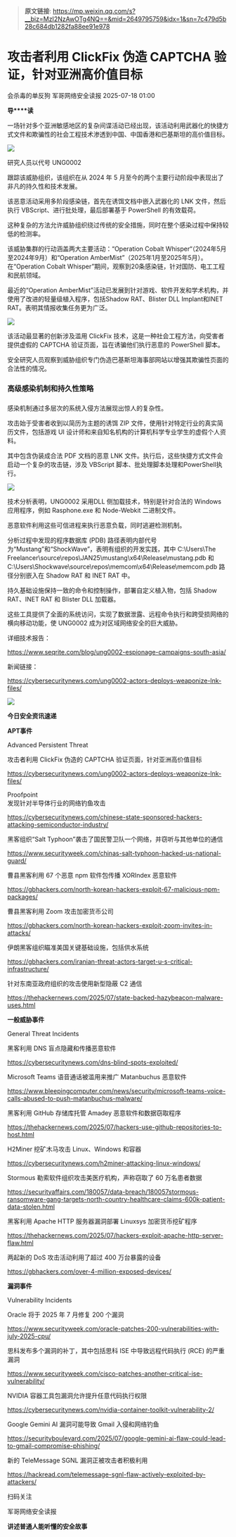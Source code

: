 > **原文链接**: https://mp.weixin.qq.com/s?__biz=MzI2NzAwOTg4NQ==&mid=2649795759&idx=1&sn=7c479d5b28c684db1282fa88ee91e978

#  攻击者利用 ClickFix 伪造 CAPTCHA 验证，针对亚洲高价值目标  
会杀毒的单反狗  军哥网络安全读报   2025-07-18 01:00  
  
**导****读**  
  
  
  
一场针对多个亚洲敏感地区的复杂间谍活动已经出现，该活动利用武器化的快捷方式文件和欺骗性的社会工程技术渗透到中国、中国香港和巴基斯坦的高价值目标。  
  
![](https://mmbiz.qpic.cn/mmbiz_png/AnRWZJZfVaHbAD5a54IavNXqE5CQ8RhKbpt6s3JglhKvkYHcAgXOUQ1ibDyZWvLw4HUkS6Js4PhZBBK31qqXIkg/640?wx_fmt=png&from=appmsg "")  
  
  
研究人员以代号 UNG0002  
  
跟踪该威胁组织，该组织在从 2024 年 5 月至今的两个主要行动阶段中表现出了非凡的持久性和技术发展。  
  
  
该恶意活动采用多阶段感染链，首先在诱饵文档中嵌入武器化的 LNK 文件，然后执行 VBScript、进行批处理，最后部署基于 PowerShell 的有效载荷。  
  
  
这种复杂的方法允许威胁组织绕过传统的安全措施，同时在整个感染过程中保持较低的检测率。  
  
  
该威胁集群的行动涵盖两大主要活动：“Operation Cobalt Whisper“（2024年5月至2024年9月）和“Operation AmberMist”（2025年1月至2025年5月）。在“Operation Cobalt Whisper”期间，观察到20条感染链，针对国防、电工工程和民航领域。  
  
  
最近的“Operation AmberMist”活动已发展到针对游戏、软件开发和学术机构，并使用了改进的轻量级植入程序，包括Shadow RAT、Blister DLL Implant和INET RAT。表明其情报收集任务更为广泛。  
  
![](https://mmbiz.qpic.cn/mmbiz_png/AnRWZJZfVaHbAD5a54IavNXqE5CQ8RhKdVJjw4Svtf2xhyrWDX8nFrg4bZ3Sbs5dMW7u1XYV5WaCYN4Ju2nbrg/640?wx_fmt=png&from=appmsg "")  
  
  
该活动最显著的创新涉及滥用 ClickFix 技术，这是一种社会工程方法，向受害者提供虚假的 CAPTCHA 验证页面，旨在诱骗他们执行恶意的 PowerShell 脚本。  
  
  
安全研究人员观察到威胁组织专门伪造巴基斯坦海事部网站以增强其欺骗性页面的合法性的情况。  
  
### 高级感染机制和持久性策略  
###   
  
感染机制通过多层次的系统入侵方法展现出惊人的复杂性。  
  
  
攻击始于受害者收到以简历为主题的诱饵 ZIP 文件，使用针对特定行业的真实简历文件，包括游戏 UI 设计师和来自知名机构的计算机科学专业学生的虚假个人资料。  
  
  
其中包含伪装成合法 PDF 文档的恶意 LNK 文件。执行后，这些快捷方式文件会启动一个复杂的攻击链，涉及 VBScript 脚本、批处理脚本处理和PowerShell执行。  
  
![](https://mmbiz.qpic.cn/mmbiz_png/AnRWZJZfVaHbAD5a54IavNXqE5CQ8RhKCkFQDqBy0rX38hHCx4dAmEPS2KAkhWEGYK5SRdHXojIicaY1ht48mZQ/640?wx_fmt=png&from=appmsg "")  
  
  
技术分析表明，UNG0002 采用DLL 侧加载技术，特别是针对合法的 Windows 应用程序，例如 Rasphone.exe 和 Node-Webkit 二进制文件。  
  
恶意软件利用这些可信进程来执行恶意负载，同时逃避检测机制。  
  
  
分析过程中发现的程序数据库 (PDB) 路径表明内部代号为“Mustang”和“ShockWave”，表明有组织的开发实践，其中 C:\Users\The Freelancer\source\repos\JAN25\mustang\x64\Release\mustang.pdb 和 C:\Users\Shockwave\source\repos\memcom\x64\Release\memcom.pdb 路径分别嵌入在 Shadow RAT 和 INET RAT 中。  
  
  
持久基础设施保持一致的命令和控制操作，部署自定义植入物，包括 Shadow RAT、INET RAT 和 Blister DLL 加载器。  
  
  
这些工具提供了全面的系统访问，实现了数据泄露、远程命令执行和跨受损网络的横向移动功能，使 UNG0002 成为对区域网络安全的巨大威胁。  
  
  
详细技术报告：  
  
https://www.seqrite.com/blog/ung0002-espionage-campaigns-south-asia/  
  
  
新闻链接：  
  
https://cybersecuritynews.com/ung0002-actors-deploys-weaponize-lnk-files/  
  
![](https://mmbiz.qpic.cn/mmbiz_svg/McYMgia19V0WHlibFPFtGclHY120OMhgwDUwJeU5D8KY3nARGC1mBpGMlExuV3bibicibJqMzAHnDDlNa5SZaUeib46xSzdeKIzoJA/640?wx_fmt=svg "")  
  
**今日安全资讯速递**  
  
  
  
**APT事件**  
  
  
Advanced Persistent Threat  
  
攻击者利用 ClickFix 伪造的 CAPTCHA 验证页面，针对亚洲高价值目标  
  
https://cybersecuritynews.com/ung0002-actors-deploys-weaponize-lnk-files/  
  
  
Proofpoint  
发现针对半导体行业的网络钓鱼攻击  
  
https://cybersecuritynews.com/chinese-state-sponsored-hackers-attacking-semiconductor-industry/  
  
  
黑客组织“Salt Typhoon”袭击了国民警卫队一个网络，并窃听与其他单位的通信  
  
https://www.securityweek.com/chinas-salt-typhoon-hacked-us-national-guard/  
  
  
曹县黑客利用 67 个恶意 npm 软件包传播 XORIndex 恶意软件  
  
https://gbhackers.com/north-korean-hackers-exploit-67-malicious-npm-packages/  
  
  
曹县黑客利用 Zoom 攻击加密货币公司  
  
https://gbhackers.com/north-korean-hackers-exploit-zoom-invites-in-attacks/  
  
  
伊朗黑客组织瞄准美国关键基础设施，包括供水系统  
  
https://gbhackers.com/iranian-threat-actors-target-u-s-critical-infrastructure/  
  
  
针对东南亚政府组织的攻击使用新型隐蔽 C2 通信  
  
https://thehackernews.com/2025/07/state-backed-hazybeacon-malware-uses.html  
  
  
  
**一般威胁事件**  
  
  
General Threat Incidents  
  
黑客利用 DNS 盲点隐藏和传播恶意软件  
  
https://cybersecuritynews.com/dns-blind-spots-exploited/  
  
  
Microsoft Teams 语音通话被滥用来推广 Matanbuchus 恶意软件  
  
https://www.bleepingcomputer.com/news/security/microsoft-teams-voice-calls-abused-to-push-matanbuchus-malware/  
  
  
黑客利用 GitHub 存储库托管 Amadey 恶意软件和数据窃取程序  
  
https://thehackernews.com/2025/07/hackers-use-github-repositories-to-host.html  
  
  
H2Miner 挖矿木马攻击 Linux、Windows 和容器  
  
https://cybersecuritynews.com/h2miner-attacking-linux-windows/  
  
  
Stormous 勒索软件组织攻击美医疗机构，声称窃取了 60 万名患者数据  
  
https://securityaffairs.com/180057/data-breach/180057stormous-ransomware-gang-targets-north-country-healthcare-claims-600k-patient-data-stolen.html  
  
  
黑客利用 Apache HTTP 服务器漏洞部署 Linuxsys 加密货币挖矿程序  
  
https://thehackernews.com/2025/07/hackers-exploit-apache-http-server-flaw.html  
  
  
两起新的 DoS 攻击活动利用了超过 400 万台暴露的设备  
  
https://gbhackers.com/over-4-million-exposed-devices/  
  
  
**漏洞事件**  
  
  
Vulnerability Incidents  
  
Oracle 将于 2025 年 7 月修复 200 个漏洞  
  
https://www.securityweek.com/oracle-patches-200-vulnerabilities-with-july-2025-cpu/  
  
  
思科发布多个漏洞的补丁，其中包括思科 ISE 中导致远程代码执行 (RCE) 的严重漏洞  
  
https://www.securityweek.com/cisco-patches-another-critical-ise-vulnerability/  
  
  
NVIDIA 容器工具包漏洞允许提升任意代码执行权限  
  
https://cybersecuritynews.com/nvidia-container-toolkit-vulnerability-2/  
  
  
Google Gemini AI 漏洞可能导致 Gmail 入侵和网络钓鱼  
  
https://securityboulevard.com/2025/07/google-gemini-ai-flaw-could-lead-to-gmail-compromise-phishing/  
  
  
新的 TeleMessage SGNL 漏洞正被攻击者积极利用  
  
https://hackread.com/telemessage-sgnl-flaw-actively-exploited-by-attackers/  
  
扫码关注  
  
军哥网络安全读报  
  
**讲述普通人能听懂的安全故事**  
  
